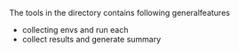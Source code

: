 The tools in the directory contains following generalfeatures
- collecting envs and run each
- collect results and generate summary
